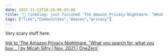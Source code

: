 ```yaml
---
date: 2021-11-23T10:29:06-05:00
title: "🔗 linkblog: just finished 'The Amazon Privacy Nightmare. “What you search for, what you buy… | by Micah Sifry | Nov, 2021 | OneZero'"
tags: ["link","Communities","Amazon","privacy"]
---
```

Very scary stuff here.
 
[link to 'The Amazon Privacy Nightmare. “What you search for, what you buy… | by Micah Sifry | Nov, 2021 | OneZero'](https://onezero.medium.com/the-amazon-privacy-nightmare-4b5f6f788a44)
